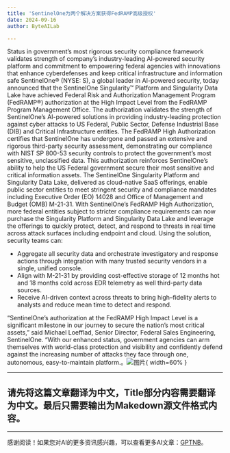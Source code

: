 ```yaml
---
title: 'SentinelOne为两个解决方案获得FedRAMP高级授权'
date: 2024-09-16
author: ByteAILab

---
```


Status in government’s most rigorous security compliance framework validates strength of company’s industry-leading AI-powered security platform and commitment to empowering federal agencies with innovations that enhance cyberdefenses and keep critical infrastructure and information safe
SentinelOne® (NYSE: S), a global leader in AI-powered security, today announced that the SentinelOne Singularity™ Platform and Singularity Data Lake have achieved Federal Risk and Authorization Management Program (FedRAMP®) authorization at the High Impact Level from the FedRAMP Program Management Office. The authorization validates the strength of SentinelOne’s AI-powered solutions in providing industry-leading protection against cyber attacks to US Federal, Public Sector, Defense Industrial Base (DIB) and Critical Infrastructure entities.
The FedRAMP High Authorization certifies that SentinelOne has undergone and passed an extensive and rigorous third-party security assessment, demonstrating our compliance with NIST SP 800-53 security controls to protect the government’s most sensitive, unclassified data. This authorization reinforces SentinelOne’s ability to help the US Federal government secure their most sensitive and critical information assets. The SentinelOne Singularity Platform and Singularity Data Lake, delivered as cloud-native SaaS offerings, enable public sector entities to meet stringent security and compliance mandates including Executive Order (EO) 14028 and Office of Management and Budget (OMB) M-21-31.
With SentinelOne’s FedRAMP High Authorization, more federal entities subject to stricter compliance requirements can now purchase the Singularity Platform and Singularity Data Lake and leverage the offerings to quickly protect, detect, and respond to threats in real time across attack surfaces including endpoint and cloud. Using the solution, security teams can:

- Aggregate all security data and orchestrate investigatory and response actions through integration with many trusted security vendors in a single, unified console.
- Align with M-21-31 by providing cost-effective storage of 12 months hot and 18 months cold across EDR telemetry as well third-party data sources.
- Receive AI-driven context across threats to bring high–fidelity alerts to analysts and reduce mean time to detect and respond.

“SentinelOne’s authorization at the FedRAMP High Impact Level is a significant milestone in our journey to secure the nation’s most critical assets,” said Michael Loefflad, Senior Director, Federal Sales Engineering, SentinelOne. “With our enhanced status, government agencies can arm themselves with world-class protection and visibility and confidently defend against the increasing number of attacks they face through one, autonomous, easy-to-maintain platform.。![图片](https://ai-techpark.com/wp-content/uploads/2024/09/SentinelOne-960x540.jpg){ width=60% }

---
请先将这篇文章翻译为中文，Title部分内容需要翻译为中文。最后只需要输出为Makedown源文件格式内容。
---
---
感谢阅读！如果您对AI的更多资讯感兴趣，可以查看更多AI文章：[GPTNB](https://gptnb.com)。